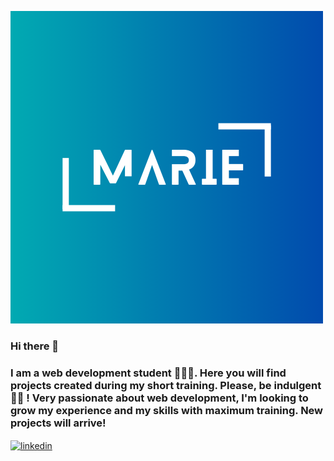 ![Head](https://github.com/MarieMelodyF/MarieMelodyF/blob/main/Logo.png?raw=true)


### Hi there 👋

<h3>I am a web development student 🙎🏻‍♀.
Here you will find projects created during my short training. 
Please, be indulgent 🤟🏼 !
Very passionate about web development, 
I'm looking to grow my experience and my skills with maximum training.
New projects will arrive!</h3>

<a href="https://www.linkedin.com/in/marie-melody-fontana-250205a7/" target="blank"><img align="center" src="https://www.google.com/url?sa=i&url=https%3A%2F%2Ffr.vecteezy.com%2Fpng%2F18930587-logo-linkedin-png-icone-linkedin-png-transparent&psig=AOvVaw358f4bUDqvj7a5tK6PZX0e&ust=1694442545512000&source=images&cd=vfe&opi=89978449&ved=0CBAQjRxqFwoTCJi9w8KgoIEDFQAAAAAdAAAAABAD" alt="linkedin" height="30" width="40" /></a>



<!--
**MarieMelodyF/MarieMelodyF** is a ✨ _special_ ✨ repository because its `README.md` (this file) appears on your GitHub profile.

Here are some ideas to get you started:

- 🔭 I’m currently working on ...
- 🌱 I’m currently learning ...
- 👯 I’m looking to collaborate on ...
- 🤔 I’m looking for help with ...
- 💬 Ask me about ...
- 📫 How to reach me: ...
- 😄 Pronouns: ...
- ⚡ Fun fact: ...
-->



